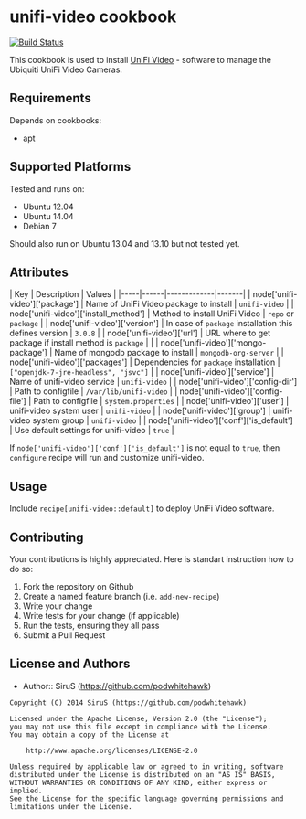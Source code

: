 # unifi-video cookbook
[![Build Status](https://secure.travis-ci.org/podwhitehawk/unifi-video.png?branch=master)](http://travis-ci.org/podwhitehawk/unifi-video)

This cookbook is used to install [UniFi Video](http://www.ubnt.com/unifi-video/unifi-nvr/) - software to manage the Ubiquiti UniFi Video Cameras.

## Requirements
Depends on cookbooks:

- apt

## Supported Platforms
Tested and runs on:

- Ubuntu 12.04
- Ubuntu 14.04
- Debian 7

Should also run on Ubuntu 13.04 and 13.10 but not tested yet.

## Attributes
| Key | Description | Values |
|-----|------|-------------|-------|
| node['unifi-video']['package'] | Name of UniFi Video package to install | `unifi-video` |
| node['unifi-video']['install_method'] | Method to install UniFi Video | `repo` or `package` |
| node['unifi-video']['version'] | In case of `package` installation this defines version | `3.0.8` |
| node['unifi-video']['url'] | URL where to get package if install method is `package` |  |
| node['unifi-video']['mongo-package'] | Name of mongodb package to install | `mongodb-org-server` |
| node['unifi-video']['packages'] | Dependencies for `package` installation | `["openjdk-7-jre-headless", "jsvc"]` |
| node['unifi-video']['service'] | Name of unifi-video service | `unifi-video` |
| node['unifi-video']['config-dir'] | Path to configfile | `/var/lib/unifi-video` |
| node['unifi-video']['config-file'] | Path to configfile | `system.properties` |
| node['unifi-video']['user'] | unifi-video system user | `unifi-video` |
| node['unifi-video']['group'] | unifi-video system group | `unifi-video` |
| node['unifi-video']['conf']['is_default'] | Use default settings for unifi-video | `true` |

If `node['unifi-video']['conf']['is_default']` is not equal to `true`, then `configure` recipe will run and customize unifi-video.

## Usage
Include `recipe[unifi-video::default]` to deploy UniFi Video software.

## Contributing
Your contributions is highly appreciated.
Here is standart instruction how to do so:

1. Fork the repository on Github
2. Create a named feature branch (i.e. `add-new-recipe`)
3. Write your change
4. Write tests for your change (if applicable)
5. Run the tests, ensuring they all pass
6. Submit a Pull Request

## License and Authors
- Author:: SiruS (https://github.com/podwhitehawk)
```text
Copyright (C) 2014 SiruS (https://github.com/podwhitehawk)

Licensed under the Apache License, Version 2.0 (the "License");
you may not use this file except in compliance with the License.
You may obtain a copy of the License at

    http://www.apache.org/licenses/LICENSE-2.0

Unless required by applicable law or agreed to in writing, software
distributed under the License is distributed on an "AS IS" BASIS,
WITHOUT WARRANTIES OR CONDITIONS OF ANY KIND, either express or implied.
See the License for the specific language governing permissions and
limitations under the License.
```
